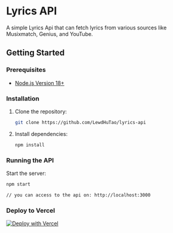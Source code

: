 # Lyrics API

A simple Lyrics Api that can fetch lyrics from various sources like Musixmatch, Genius, and YouTube.

## Getting Started

### Prerequisites

- [Node.js Version 18+](https://nodejs.org/) 

### Installation

1. Clone the repository:

    ```bash
    git clone https://github.com/LewdHuTao/lyrics-api
    ```

3. Install dependencies:

    ```bash
    npm install
    ```

### Running the API

Start the server:

```bash
npm start

// you can access to the api on: http://localhost:3000
```

### Deploy to Vercel

[![Deploy with Vercel](https://vercel.com/button)](https://vercel.com/new/clone?repository-url=https%3A%2F%2Fgithub.com%2FLewdHuTao%2Fllyrics-api)
